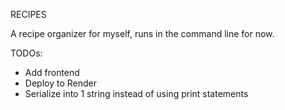 RECIPES

A recipe organizer for myself, runs in the command line for now. 

TODOs:
- Add frontend
- Deploy to Render
- Serialize into 1 string instead of using print statements
